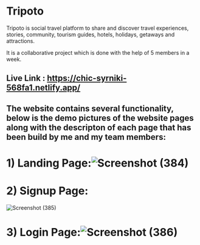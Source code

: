 # Tripoto
Tripoto is social travel platform to share and discover travel experiences, stories, community, tourism guides, hotels, holidays, getaways and attractions.

It is a collaborative project which is done with the help of 5 members in a week.
## Live Link :  https://chic-syrniki-568fa1.netlify.app/
## The website contains several functionality, below is the demo pictures of the website pages along with the descripton of each page that has been build by me and my team members:

# 1) Landing Page:![Screenshot (384)](https://user-images.githubusercontent.com/101396134/232715677-db1f6060-b448-455c-b5ee-6a68f9218824.png)

# 2) Signup Page:



![Screenshot (385)](https://user-images.githubusercontent.com/101396134/232716590-859a76cc-ce02-4f93-8e85-6f7fd5ec0b7f.png)

# 3) Login Page:![Screenshot (386)](https://user-images.githubusercontent.com/101396134/232716784-7703bd7d-6155-4d70-b63f-d542e52fbfae.png)
